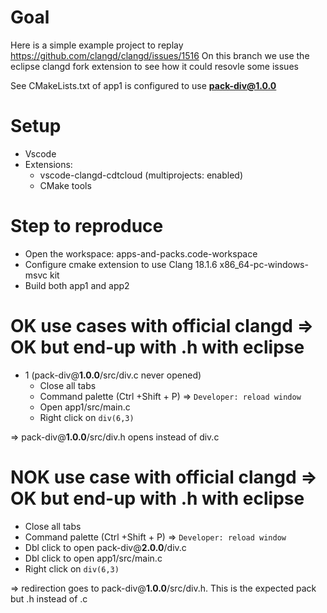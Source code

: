 # Goal

Here is a simple example project to replay https://github.com/clangd/clangd/issues/1516
On this branch we use the eclipse clangd fork extension to see how it could resovle some issues

See CMakeLists.txt of app1 is configured to use **pack-div@1.0.0**

# Setup

* Vscode
* Extensions:
  * vscode-clangd-cdtcloud (multiprojects: enabled)
  * CMake tools

# Step to reproduce

* Open the workspace: apps-and-packs.code-workspace
* Configure cmake extension to use Clang 18.1.6 x86_64-pc-windows-msvc kit
* Build both app1 and app2

# OK use cases with official clangd => OK but end-up with .h with eclipse

* 1 (pack-div@**1.0.0**/src/div.c never opened)
  * Close all tabs
  * Command palette (Ctrl +Shift + P) => `Developer: reload window`
  * Open app1/src/main.c
  * Right click on `div(6,3)`
  
=> pack-div@**1.0.0**/src/div.h opens instead of div.c


# NOK use case with official clangd => OK but end-up with .h with eclipse

* Close all tabs
* Command palette (Ctrl +Shift + P) => `Developer: reload window`
* Dbl click to open pack-div@**2.0.0**/div.c
* Dbl click to open app1/src/main.c
* Right click on `div(6,3)`

 => redirection goes to pack-div@**1.0.0**/src/div.h. This is the expected pack but .h instead of .c
